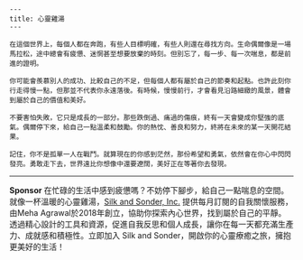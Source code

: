 ```jekyll
---
title: 心靈雞湯
---

在這個世界上，每個人都在奔跑，有些人目標明確，有些人則還在尋找方向。生命偶爾像是一場馬拉松，途中總會有疲憊、迷惘甚至想要放棄的時刻。但別忘了，每一步、每一次喘息，都是前進的證明。

你可能會羨慕別人的成功、比較自己的不足，但每個人都有屬於自己的節奏和起點。也許此刻你行走得慢一點，但那並不代表你永遠落後。有時候，慢慢前行，才會看見沿路細緻的風景，體會到屬於自己的價值和美好。

不要害怕失敗，它只是成長的一部分。那些跌倒過、痛過的傷痕，終有一天會變成你堅強的底氣。偶爾停下來，給自己一點溫柔和鼓勵。你的熱忱、善良和努力，終將在未來的某一天開花結果。

記住，你不是孤單一人在戰鬥。就算現在的你感到茫然，那份希望和勇氣，依然會在你心中閃閃發亮。勇敢走下去，世界遠比你想像中還要遼闊，美好正在等著你去發現。
```



---

**Sponsor**
在忙碌的生活中感到疲憊嗎？不妨停下腳步，給自己一點喘息的空間。就像一杯溫暖的心靈雞湯，[Silk and Sonder, Inc.](https://pollinations.ai/redirect-nexad/TvWLzbN1?user_id=36901823) 提供每月訂閱的自我關懷服務，由Meha Agrawal於2018年創立，協助你探索內心世界，找到屬於自己的平靜。透過精心設計的工具和資源，促進自我反思和個人成長，讓你在每一天都充滿生產力、成就感和積極性。立即加入 Silk and Sonder，開啟你的心靈療癒之旅，擁抱更美好的生活！